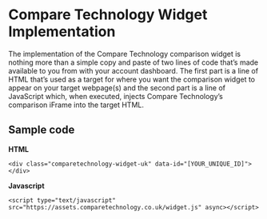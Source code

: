 # Compare Technology Widget Implementation

The implementation of the Compare Technology comparison widget is nothing more than a simple copy and paste of two lines of code that’s made available to you from with your account dashboard. The first part is a line of HTML that’s used as a target for where you want the comparison widget to appear on your target webpage(s) and the second part is a line of JavaScript which, when executed, injects Compare Technology’s comparison iFrame into the target HTML.

## Sample code

**HTML**
```
<div class="comparetechnology-widget-uk" data-id="[YOUR_UNIQUE_ID]"></div>
```

**Javascript**
```
<script type="text/javascript" src="https://assets.comparetechnology.co.uk/widget.js" async></script>
```

